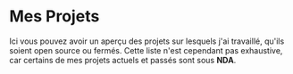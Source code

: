 

# Mes Projets

Ici vous pouvez avoir un aperçu des projets sur lesquels j'ai travaillé, qu'ils soient open source ou fermés. Cette liste n'est cependant pas exhaustive, car certains de mes projets actuels et passés sont sous **NDA**.
